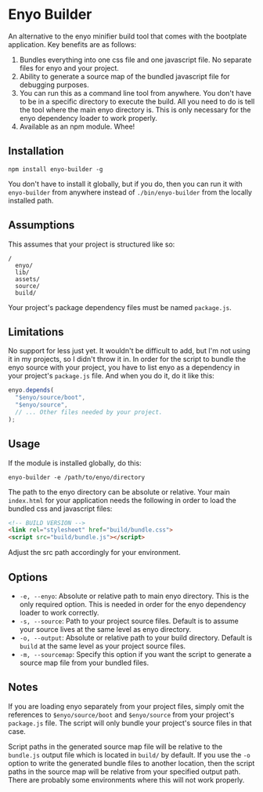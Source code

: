 Enyo Builder
============

An alternative to the enyo minifier build tool that comes with the bootplate application. Key benefits are as follows:

1. Bundles everything into one css file and one javascript file. No separate files for enyo and your project.
2. Ability to generate a source map of the bundled javascript file for debugging purposes.
3. You can run this as a command line tool from anywhere. You don't have to be in a specific directory to execute the build. All you need to do is tell the tool where the main enyo directory is. This is only necessary for the enyo dependency loader to work properly.
4. Available as an npm module. Whee!

Installation
------------

`npm install enyo-builder -g`

You don't have to install it globally, but if you do, then you can run it with `enyo-builder` from anywhere instead of `./bin/enyo-builder` from the locally installed path.

Assumptions
-----------

This assumes that your project is structured like so:

```
/
  enyo/
  lib/
  assets/
  source/
  build/
```

Your project's package dependency files must be named `package.js`.

Limitations
-----------

No support for less just yet. It wouldn't be difficult to add, but I'm not using it in my projects, so I didn't throw it in. In order for the script to bundle the enyo source with your project, you have to list enyo as a dependency in your project's `package.js` file. And when you do it, do it like this:

```JavaScript
enyo.depends(
  "$enyo/source/boot",
  "$enyo/source",
  // ... Other files needed by your project.
);
````

Usage
-----

If the module is installed globally, do this:

`enyo-builder -e /path/to/enyo/directory`

The path to the enyo directory can be absolute or relative. Your main `index.html` for your application needs the following in order to load the bundled css and javascript files:

```HTML
<!-- BUILD VERSION -->
<link rel="stylesheet" href="build/bundle.css">
<script src="build/bundle.js"></script>
````

Adjust the src path accordingly for your environment.

Options
-------

* `-e, --enyo`: Absolute or relative path to main enyo directory. This is the only required option. This is needed in order for the enyo dependency loader to work correctly.
* `-s, --source`: Path to your project source files. Default is to assume your source lives at the same level as enyo directory.
* `-o, --output`: Absolute or relative path to your build directory. Default is `build` at the same level as your project source files.
* `-m, --sourcemap`: Specify this option if you want the script to generate a source map file from your bundled files.

Notes
-----

If you are loading enyo separately from your project files, simply omit the references to `$enyo/source/boot` and `$enyo/source` from your project's `package.js` file. The script will only bundle your project's source files in that case.

Script paths in the generated source map file will be relative to the `bundle.js` output file which is located in `build/` by default. If you use the `-o` option to write the generated bundle files to another location, then the script paths in the source map will be relative from your specified output path. There are probably some environments where this will not work properly.
